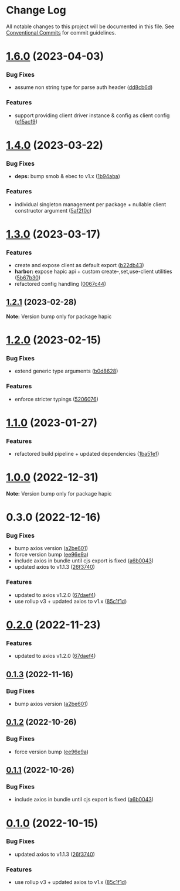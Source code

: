 # Change Log

All notable changes to this project will be documented in this file.
See [Conventional Commits](https://conventionalcommits.org) for commit guidelines.

# [1.6.0](https://github.com/Tada5hi/hapic/compare/v1.5.0...v1.6.0) (2023-04-03)


### Bug Fixes

* assume non string type for parse auth header ([dd8cb6d](https://github.com/Tada5hi/hapic/commit/dd8cb6db3a3e529d751c448cf3845fe62d310fcf))


### Features

* support providing client driver instance & config as client config ([e15acf9](https://github.com/Tada5hi/hapic/commit/e15acf9051e698f30f74a9aaf0276f85df2369d2))





# [1.4.0](https://github.com/Tada5hi/hapic/compare/v1.3.0...v1.4.0) (2023-03-22)


### Bug Fixes

* **deps:** bump smob & ebec to v1.x ([1b94aba](https://github.com/Tada5hi/hapic/commit/1b94aba02ab9017039b9fcccb897820e0744302f))


### Features

* individual singleton management per package + nullable client constructor argument ([5af2f0c](https://github.com/Tada5hi/hapic/commit/5af2f0cf87808f515044cda8be9c3c038ced7734))





# [1.3.0](https://github.com/Tada5hi/hapic/compare/v1.2.1...v1.3.0) (2023-03-17)


### Features

* create and expose client as default export ([b22db43](https://github.com/Tada5hi/hapic/commit/b22db436bc6ae805019050b6031331787b597f94))
* **harbor:** expose hapic api + custom create-,set,use-client utilities ([5b67b30](https://github.com/Tada5hi/hapic/commit/5b67b30a4f463ec195250d4cdbd3cd8bfa68bb4b))
* refactored config handling ([0067c44](https://github.com/Tada5hi/hapic/commit/0067c441ab07a24e502d88b9e98347025986dc5f))





## [1.2.1](https://github.com/Tada5hi/hapic/compare/v1.2.0...v1.2.1) (2023-02-28)

**Note:** Version bump only for package hapic





# [1.2.0](https://github.com/Tada5hi/hapic/compare/v1.1.0...v1.2.0) (2023-02-15)


### Bug Fixes

* extend generic type arguments ([b0d8628](https://github.com/Tada5hi/hapic/commit/b0d8628d6a97b10a13643b884afa26d7086cdf4c))


### Features

* enforce stricter typings ([5206076](https://github.com/Tada5hi/hapic/commit/5206076ecb203807c9437ed17de5c5e468cf38a4))





# [1.1.0](https://github.com/Tada5hi/hapic/compare/v1.0.1...v1.1.0) (2023-01-27)


### Features

* refactored build pipeline + updated dependencies ([1ba51e1](https://github.com/Tada5hi/hapic/commit/1ba51e15033bfc851fb9f2bfc50d14b97fd9a8ae))





# [1.0.0](https://github.com/Tada5hi/hapic/compare/v0.3.0...v1.0.0) (2022-12-31)

**Note:** Version bump only for package hapic





# 0.3.0 (2022-12-16)


### Bug Fixes

* bump axios version ([a2be601](https://github.com/Tada5hi/hapic/commit/a2be6010d739ebd198a949e0f73f7d6412269acd))
* force version bump ([ee96e9a](https://github.com/Tada5hi/hapic/commit/ee96e9aec71e312c6d5f8d4464b189a2ca800cee))
* include axios in bundle until cjs export is fixed ([a6b0043](https://github.com/Tada5hi/hapic/commit/a6b0043771da089cd3cc8664fe057e428a28ec8a))
* updated axios to v1.1.3 ([26f3740](https://github.com/Tada5hi/hapic/commit/26f37409bc70b79498a560d44097ecc9fcbbe397))


### Features

* updated to axios v1.2.0 ([67daef4](https://github.com/Tada5hi/hapic/commit/67daef4dd51e70048404486a816b60d5d289359d))
* use rollup v3 + updated axios to v1.x ([85c1f1d](https://github.com/Tada5hi/hapic/commit/85c1f1d3e97a1f9ab84e88773bc6ca722a90b26f))





# [0.2.0](https://github.com/Tada5hi/hapic/compare/hapic@0.1.3...hapic@0.2.0) (2022-11-23)


### Features

* updated to axios v1.2.0 ([67daef4](https://github.com/Tada5hi/hapic/commit/67daef4dd51e70048404486a816b60d5d289359d))





## [0.1.3](https://github.com/Tada5hi/hapic/compare/hapic@0.1.2...hapic@0.1.3) (2022-11-16)


### Bug Fixes

* bump axios version ([a2be601](https://github.com/Tada5hi/hapic/commit/a2be6010d739ebd198a949e0f73f7d6412269acd))





## [0.1.2](https://github.com/Tada5hi/hapic/compare/hapic@0.1.1...hapic@0.1.2) (2022-10-26)


### Bug Fixes

* force version bump ([ee96e9a](https://github.com/Tada5hi/hapic/commit/ee96e9aec71e312c6d5f8d4464b189a2ca800cee))





## [0.1.1](https://github.com/Tada5hi/hapic/compare/hapic@0.1.0...hapic@0.1.1) (2022-10-26)


### Bug Fixes

* include axios in bundle until cjs export is fixed ([a6b0043](https://github.com/Tada5hi/hapic/commit/a6b0043771da089cd3cc8664fe057e428a28ec8a))





# [0.1.0](https://github.com/Tada5hi/hapic/compare/hapic@0.0.2...hapic@0.1.0) (2022-10-15)


### Bug Fixes

* updated axios to v1.1.3 ([26f3740](https://github.com/Tada5hi/hapic/commit/26f37409bc70b79498a560d44097ecc9fcbbe397))


### Features

* use rollup v3 + updated axios to v1.x ([85c1f1d](https://github.com/Tada5hi/hapic/commit/85c1f1d3e97a1f9ab84e88773bc6ca722a90b26f))
